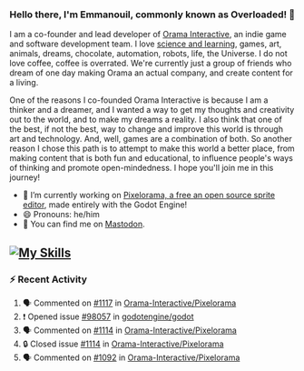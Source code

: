 ### Hello there, I'm Emmanouil, commonly known as Overloaded! 👋
I am a co-founder and lead developer of [Orama Interactive](https://www.oramainteractive.com/), an indie game and software development team. I love [science and learning](https://github.com/OverloadedOrama/KnowledgeBase), games, art, animals, dreams, chocolate, automation, robots, life, the Universe. I do not love coffee, coffee is overrated. We're currently just a group of friends who dream of one day making Orama an actual company, and create content for a living.

One of the reasons I co-founded Orama Interactive is because I am a thinker and a dreamer, and I wanted a way to get my thoughts and creativity out to the world, and to make my dreams a reality. I also think that one of the best, if not the best, way to change and improve this world is through art and technology. And, well, games are a combination of both. So another reason I chose this path is to attempt to make this world a better place, from making content that is both fun and educational, to influence people's ways of thinking and promote open-mindedness. I hope you'll join me in this journey!

- 🔭 I’m currently working on [Pixelorama, a free an open source sprite editor](https://github.com/Orama-Interactive/Pixelorama), made entirely with the Godot Engine!
- 😄 Pronouns: he/him
- 🐘 You can find me on <a rel="me" href="https://mastodon.social/@Overloaded">Mastodon</a>.

[![My Skills](https://skillicons.dev/icons?i=godot,py,cpp,cs,git,linux,html)](https://skillicons.dev)
---

### :zap: Recent Activity

<!--START_SECTION:activity-->
1. 🗣 Commented on [#1117](https://github.com/Orama-Interactive/Pixelorama/pull/1117#issuecomment-2408583844) in [Orama-Interactive/Pixelorama](https://github.com/Orama-Interactive/Pixelorama)
2. ❗ Opened issue [#98057](https://github.com/godotengine/godot/issues/98057) in [godotengine/godot](https://github.com/godotengine/godot)
3. 🗣 Commented on [#1114](https://github.com/Orama-Interactive/Pixelorama/issues/1114#issuecomment-2405121321) in [Orama-Interactive/Pixelorama](https://github.com/Orama-Interactive/Pixelorama)
4. 🔒 Closed issue [#1114](https://github.com/Orama-Interactive/Pixelorama/issues/1114) in [Orama-Interactive/Pixelorama](https://github.com/Orama-Interactive/Pixelorama)
5. 🗣 Commented on [#1092](https://github.com/Orama-Interactive/Pixelorama/issues/1092#issuecomment-2405098322) in [Orama-Interactive/Pixelorama](https://github.com/Orama-Interactive/Pixelorama)
<!--END_SECTION:activity-->

<!--
**OverloadedOrama/OverloadedOrama** is a ✨ _special_ ✨ repository because its `README.md` (this file) appears on your GitHub profile.

Here are some ideas to get you started:

- 👯 I’m looking to collaborate on ...
- 🤔 I’m looking for help with ...
- 💬 Ask me about ...
- 📫 How to reach me: ...
- ⚡ Fun fact: ...
-->
